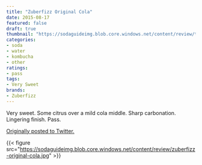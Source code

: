 ```yaml
---
title: "Zuberfizz Original Cola"
date: 2015-08-17
featured: false
draft: true
thumbnail: "https://sodaguideimg.blob.core.windows.net/content/review/thumbs/zuberfizz-original-cola.jpg"
categories:
- soda
- water
- kombucha
- other
ratings:
- pass
tags:
- Very Sweet
brands:
- Zuberfizz
---
```


Very sweet. Some citrus over a mild cola middle. Sharp carbonation. Lingering finish. Pass.

[Originally posted to Twitter.](https://twitter.com/Cavorter/status/633323424106962944)

{{< figure src="https://sodaguideimg.blob.core.windows.net/content/review/zuberfizz-original-cola.jpg" >}}

